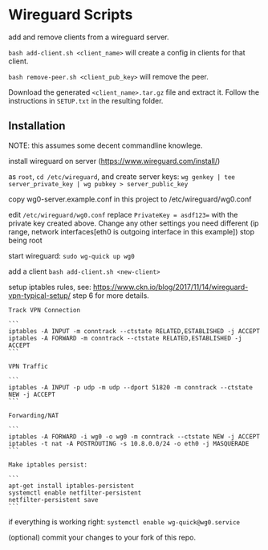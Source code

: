 # Wireguard Scripts

add and remove clients from a wireguard server.

`bash add-client.sh <client_name>` will create a config in clients for that client.

`bash remove-peer.sh <client_pub_key>` will remove the peer.

Download the generated `<client_name>.tar.gz` file and extract it. Follow the instructions in `SETUP.txt` in the resulting folder.

## Installation

NOTE: this assumes some decent commandline knowlege.

install wireguard on server (https://www.wireguard.com/install/)

as `root`, `cd /etc/wireguard`, and create server keys: `wg genkey | tee server_private_key | wg pubkey > server_public_key`

copy wg0-server.example.conf in this project to /etc/wireguard/wg0.conf

edit `/etc/wireguard/wg0.conf` replace `PrivateKey = asdf123=` with the private key created above.
Change any other settings you need different (ip range, network interfaces[eth0 is outgoing interface in this example])
stop being root

start wireguard: `sudo wg-quick up wg0`

add a client `bash add-client.sh <new-client>`

setup iptables rules, see: https://www.ckn.io/blog/2017/11/14/wireguard-vpn-typical-setup/ step 6 for more details.

    Track VPN Connection

    ```
    iptables -A INPUT -m conntrack --ctstate RELATED,ESTABLISHED -j ACCEPT
    iptables -A FORWARD -m conntrack --ctstate RELATED,ESTABLISHED -j ACCEPT
    ```

    VPN Traffic

    ```
    iptables -A INPUT -p udp -m udp --dport 51820 -m conntrack --ctstate NEW -j ACCEPT
    ```

    Forwarding/NAT

    ```
    iptables -A FORWARD -i wg0 -o wg0 -m conntrack --ctstate NEW -j ACCEPT
    iptables -t nat -A POSTROUTING -s 10.8.0.0/24 -o eth0 -j MASQUERADE
    ```

    Make iptables persist:

    ```
    apt-get install iptables-persistent
    systemctl enable netfilter-persistent
    netfilter-persistent save
    ```

if everything is working right: `systemctl enable wg-quick@wg0.service`

(optional) commit your changes to your fork of this repo.

